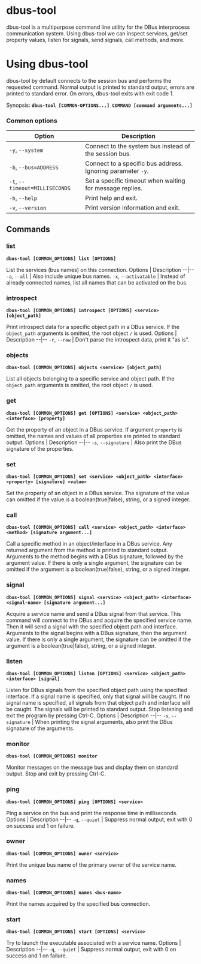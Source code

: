# dbus-tool
dbus-tool is a multipurpose command line utility for the DBus interprocess communication system.
Using dbus-tool we can inspect services, get/set property values, listen for signals, send signals, call methods, and more.


# Using dbus-tool

dbus-tool by default connects to the session bus and performs the requested command.
Normal output is printed to standard output, errors are printed to standard error. On errors, dbus-tool exits with exit code 1.

Synopsis: **`dbus-tool [COMMON-OPTIONS...] COMMAND [command arguments...]`**
### Common options

Option | Description
--|--
`-y`, `--system`      | Connect to the system bus instead of the session bus.
`-b`, `--bus=ADDRESS` | Connect to a specific bus address. Ignoring parameter `-y`.
`-t`, `--timeout=MILLISECONDS` | Set a specific timeout when waiting for message replies.
`-h`, `--help` | Print help and exit.
`-v`, `--version` | Print version information and exit.

## Commands

### list
**`dbus-tool [COMMON_OPTIONS] list [OPTIONS]`**

List the services (bus names) on this connection.
Options | Description
--|--
`-a`, `--all` | Also include unique bus names.
`-x`, `--activatable` | Instead of already connected names, list all names that can be activated on the bus.


### introspect
**`dbus-tool [COMMON_OPTIONS] introspect [OPTIONS] <service> [object_path]`**

Print introspect data for a specific object path in a DBus service. 
If the `object_path` arguments is omitted, the root object `/` is used.
Options | Description
--|--
`-r`, `--raw` | Don't parse the introspect data, print it "as is".


### objects
**`dbus-tool [COMMON_OPTIONS] objects <service> [object_path]`**

List all objects belonging to a specific service and object path.
If the `object_path` arguments is omitted, the root object `/` is used.


### get
**`dbus-tool [COMMON_OPTIONS] get [OPTIONS] <service> <object_path> <interface> [property]`**

Get the property of an object in a DBus service.
If argument `property` is omitted, the names and values of all properties are printed to standard output.
Options | Description
--|--
`-s`, `--signature` | Also print the DBus signature of the properties.


### set
**`dbus-tool [COMMON_OPTIONS] set <service> <object_path> <interface> <property> [signature] <value>`**

Set the property of an object in a DBus service.
The signature of the value can omitted if the value is a boolean(true|false), string, or a signed integer.


### call
**`dbus-tool [COMMON_OPTIONS] call <service> <object_path> <interface> <method> [signature argument...]`**

Call a specific method in an object/interface in a DBus service.
Any returned argument from the method is printed to standard output.
Arguments to the method begins with a DBus signature, followed by the argument value. If there is only a single argument, the signature can be omitted if the argument is a boolean(true|false), string, or a signed integer.


### signal
**`dbus-tool [COMMON_OPTIONS] signal <service> <object_path> <interface> <signal-name> [signature argument...]`**

Acquire a service name and send a DBus signal from that service.
This command will connect to the DBus and acquire the specified service name. Then it will send a signal with the specified object path and interface. Arguments to the signal begins with a DBus signature, then the argument value. If there is only a single argument, the signature can be omitted if the argument is a boolean(true|false), string, or a signed integer.


### listen
**`dbus-tool [COMMON_OPTIONS] listen [OPTIONS] <service> <object_path> <interface> [signal]`**

Listen for DBus signals from the specified object path using the specified interface.
If a signal name is specified, only that signal will be caught. If no signal name is specified, all signals from that object path and interface will be caught.
The signals will be printed to standard output. Stop listening and exit the program by pressing Ctrl-C.
Options | Description
--|--
`-s`, `--signature` | When printing the signal arguments, also print the DBus signature of the arguments.


### monitor
**`dbus-tool [COMMON_OPTIONS] monitor`**

Monitor messages on the message bus and display them on standard output.
Stop and exit by pressing Ctrl-C.


### ping
**`dbus-tool [COMMON_OPTIONS] ping [OPTIONS] <service>`**

Ping a service on the bus and print the response time in milliseconds.
Options | Description
--|--
`-q`, `--quiet` | Suppress normal output, exit with 0 on success and 1 on failure.


### owner
**`dbus-tool [COMMON_OPTIONS] owner <service>`**

Print the unique bus name of the primary owner of the service name.


### names
**`dbus-tool [COMMON_OPTIONS] names <bus-name>`**

Print the names acquired by the specified bus connection.


### start
**`dbus-tool [COMMON_OPTIONS] start [OPTIONS] <service>`**

Try to launch the executable associated with a service name.
Options | Description
--|--
`-q`, `--quiet` | Suppress normal output, exit with 0 on success and 1 on failure.
